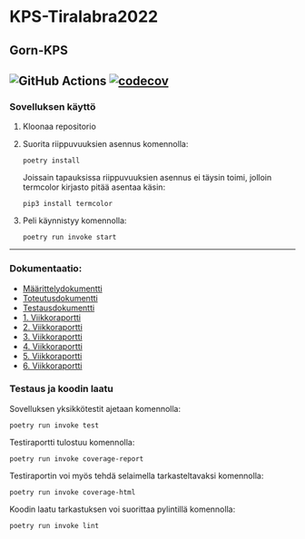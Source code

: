 # KPS-Tiralabra2022
## Gorn-KPS

![GitHub Actions](https://github.com/vulpecula78/KPS-Tiralabra2022/workflows/CI/badge.svg)
[![codecov](https://codecov.io/gh/vulpecula78/KPS-tiralabra2022/branch/main/graph/badge.svg?token=977I3Z6IMH)](https://codecov.io/gh/vulpecula78/KPS-tiralabra2022)
-----
### Sovelluksen käyttö
1. Kloonaa repositorio

2. Suorita riippuvuuksien asennus komennolla:

    ```
    poetry install
    ```
    Joissain tapauksissa riippuvuuksien asennus ei täysin toimi, jolloin termcolor kirjasto pitää asentaa käsin:
    
    ```
    pip3 install termcolor
    ```
    
3. Peli käynnistyy komennolla:

    ```
    poetry run invoke start
    ```
-----
### Dokumentaatio:

- [Määrittelydokumentti](https://github.com/vulpecula78/KPS-Tiralabra2022/blob/main/dokumentaatio/maarittelydokumentti.md)
- [Toteutusdokumentti](https://github.com/vulpecula78/KPS-Tiralabra2022/blob/main/dokumentaatio/toteutusdokumentti.md)
- [Testausdokumentti](https://github.com/vulpecula78/KPS-Tiralabra2022/blob/main/dokumentaatio/testausdokumentti.md)
- [1. Viikkoraportti](https://github.com/vulpecula78/KPS-Tiralabra2022/blob/main/dokumentaatio/viikkoraportti_1.md)
- [2. Viikkoraportti](https://github.com/vulpecula78/KPS-Tiralabra2022/blob/main/dokumentaatio/viikkoraportti_2.md)
- [3. Viikkoraportti](https://github.com/vulpecula78/KPS-Tiralabra2022/blob/main/dokumentaatio/viikkoraportti_3.md)
- [4. Viikkoraportti](https://github.com/vulpecula78/KPS-Tiralabra2022/blob/main/dokumentaatio/viikkoraportti_4.md)
- [5. Viikkoraportti](https://github.com/vulpecula78/KPS-Tiralabra2022/blob/main/dokumentaatio/viikkoraportti_5.md)
- [6. Viikkoraportti](https://github.com/vulpecula78/KPS-Tiralabra2022/blob/main/dokumentaatio/viikkoraportti_6.md)

### Testaus ja koodin laatu

Sovelluksen yksikkötestit ajetaan komennolla:

```
poetry run invoke test
```

Testiraportti tulostuu komennolla:

```
poetry run invoke coverage-report
```

Testiraportin voi myös tehdä selaimella tarkasteltavaksi komennolla:

```
poetry run invoke coverage-html
```


Koodin laatu tarkastuksen voi suorittaa pylintillä komennolla:

```
poetry run invoke lint
```
